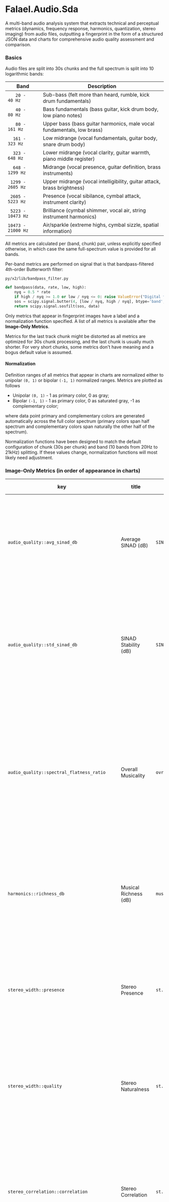 # Falael.Audio.Sda

A multi-band audio analysis system that extracts technical and perceptual metrics (dynamics, frequency response, harmonics, quantization, stereo imaging) from audio files, outputting a fingerprint in the form of a structured JSON data and charts for comprehensive audio quality assessment and comparison.

### Basics

Audio files are split into 30s chunks and the full spectrum is split into 10 logarithmic bands:

|Band|Description
|--|-- 
| `   20 -    40 Hz` | Sub-bass (felt more than heard, rumble, kick drum fundamentals)
| `   40 -    80 Hz` | Bass fundamentals (bass guitar, kick drum body, low piano notes)
| `   80 -   161 Hz` | Upper bass (bass guitar harmonics, male vocal fundamentals, low brass)
| `  161 -   323 Hz` | Low midrange (vocal fundamentals, guitar body, snare drum body)
| `  323 -   648 Hz` | Lower midrange (vocal clarity, guitar warmth, piano middle register)
| `  648 -  1299 Hz` | Midrange (vocal presence, guitar definition, brass instruments)
| ` 1299 -  2605 Hz` | Upper midrange (vocal intelligibility, guitar attack, brass brightness)
| ` 2605 -  5223 Hz` | Presence (vocal sibilance, cymbal attack, instrument clarity)
| ` 5223 - 10473 Hz` | Brilliance (cymbal shimmer, vocal air, string instrument harmonics)
| `10473 - 21000 Hz` | Air/sparkle (extreme highs, cymbal sizzle, spatial information)

All metrics are calculated per (band, chunk) pair, unless explicitly specified otherwise, in which case the same full-spectrum value is provided for all bands.

Per-band metrics are performed on signal that is that bandpass-filtered 4th-order Butterworth filter:

`py/x2/lib/bandpass_filter.py`
```python
def bandpass(data, rate, low, high):
    nyq = 0.5 * rate
    if high / nyq >= 1.0 or low / nyq <= 0: raise ValueError("Digital filter critical frequencies must be 0 < Wn < 1")
    sos = scipy.signal.butter(4, [low / nyq, high / nyq], btype='band', output='sos')
    return scipy.signal.sosfilt(sos, data)
```

Only metrics that appear in fingerprint images have a label and a normalization function specified. A list of all metrics is available after the __Image-Only Metrics__.

Metrics for the last track chunk might be distorted as all metrics are optimized for 30s chunk processing, and the last chunk is usually much shorter. For very short chunks, some metrics don't have meaning and a bogus default value is assumed.

#### Normalization

Definition ranges of all metrics that appear in charts are normalized either to unipolar `(0, 1)` or bipolar `(-1, 1)` normalized ranges. Metrics are plotted as follows 

- Unipolar `(0, 1)` - 1 as primary color, 0 as gray;
- Bipolar `(-1, 1)` - 1 as primary color, 0 as saturated gray, -1 as complementary color;

where data point primary and complementary colors are generated automatically across the full color spectrum (primary colors span half spectrum and complementary colors span naturally the other half of the spectrum).

Normalization functions have been designed to match the default configuration of chunk (30s per chunk) and band (10 bands from 20Hz to 21kHz) splitting. If these values change, normalization functions will most likely need adjustment.

### Image-Only Metrics (in order of appearance in charts)

|key|title|label|def. range|norm. fn|description|algo (py)
|--|--|--|--|--|--|--
|`audio_quality::avg_sinad_db`| Average SINAD (dB) | `SINAD` | 0 to 120 dB | Unipolar `(0, 1)` <br /> Sigmoid normalization: <br /> -- 40.0 dB → 0.05 (poor quality), <br /> -- 70.0 dB → 0.95 (high-end audio). <br /> Maps signal-to-noise-and-distortion ratio to audio quality - higher values indicate cleaner signal with less noise and distortion. | Average signal-to-noise-and-distortion ratio of the full-spectrum signal (all bands have the same value, that ot the full-spectrum analysis) calculated from FFT frame analysis. Measures the ratio of total signal energy to noise floor energy across all frequency bins. Higher values indicate better signal quality with lower noise and distortion levels. | SINAD calculation from FFT spectrum analysis: <br /> `windowed = frame * np.hanning(fft_size)` <br /> `fft_mag = np.abs(np.fft.rfft(windowed))` <br /> `total_energy = np.sum(fft_mag ** 2)` <br /> `noise_energy = (noise_floor_mag ** 2) * len(fft_mag)` <br /> `sinad_db = 10 * np.log10(total_energy / noise_energy)` <br /> `avg_sinad_db = np.mean([frame_sinads])`
|`audio_quality::std_sinad_db`| SINAD Stability (dB) | `SINAD.stab` | 0 to 30 dB | Bipolar `(-1, 1)` <br /> Inverted sigmoid normalization: <br /> -- 0.0 dB → 0.95 (perfect stability), <br /> -- 8.0 dB → 0.0 (neutral stability), <br /> -- 16.0 dB → -0.95 (very poor stability). <br /> Maps SINAD variation to stability quality - lower standard deviation indicates more consistent signal quality. | Standard deviation of signal-to-noise-and-distortion ratio across all analyzed frames in the full-spectrum signal (all bands have the same value, that ot the full-spectrum analysis). Measures the consistency of signal quality within the chunk. Lower values indicate stable signal quality, higher values suggest varying noise/distortion levels. | SINAD standard deviation calculation from FFT frame analysis: <br /> `windowed = frame * np.hanning(fft_size)` <br /> `fft_mag = np.abs(np.fft.rfft(windowed))` <br /> `total_energy = np.sum(fft_mag ** 2)` <br /> `noise_energy = (noise_floor_mag ** 2) * len(fft_mag)` <br /> `sinad_db = 10 * np.log10(total_energy / noise_energy)` <br /> `std_sinad_db = np.std([frame_sinads])`
|`audio_quality::spectral_flatness_ratio`| Overall Musicality | `ovrl.mus` | 0.0 to 1.0 | Bipolar `(-1, 1)` <br /> Musical center normalization: <br /> -- 0.3-0.5 → 0.95 (musical sweet spot), <br /> -- 0.4 → 0.95 (optimal musicality), <br /> -- 0.0 or 1.0 → -0.95 (extreme penalty). <br /> Maps spectral flatness to musicality with quality declining away from natural musical range. Values in sweet spot indicate musical content, extreme values indicate pure tones or noise. | Spectral flatness ratio of the full-spectrum signal (all bands have the same value, that ot the full-spectrum analysis) measuring overall musicality. Represents the balance between tonal and noise-like characteristics across the entire frequency range. Values around 0.4 indicate optimal musical content, while values near 0.0 (pure tones) or 1.0 (pure noise) receive negative scores. | spectral flatness ratio from full-spectrum analysis: <br /> `spectral_flatness_ratio = geometric_mean / arithmetic_mean` <br /> `flatness_ratio = geo_mean / arith_mean` <br /> (from harmonics_full_spectrum analysis)
|`harmonics::richness_db`| Musical Richness (dB) | `mus.rich` | 0 to 100 dB | Unipolar `(0, 1)` <br /> Sigmoid normalization: <br /> -- 0 dB → 0.05 (flat/boring), <br /> -- 100 dB → 0.95 (rich musical content). <br /> Maps spectral flatness to musical richness - higher values indicate more tonal/harmonic content. | Spectral flatness of the bandpass-filtered signal converted to dB scale. Measures how tonal vs. noise-like the frequency band is. Lower flatness (higher dB values) indicates more harmonic/musical content, higher flatness (lower dB values) indicates more noise-like content. | spectral flatness analysis using overlapping FFT frames: <br /> `windowed = frame * np.hanning(fft_size)` <br /> `mag = np.abs(np.fft.rfft(windowed))` <br /> `geo_mean = np.exp(np.mean(np.log(mag_spectrum)))` <br /> `arith_mean = np.mean(mag_spectrum)` <br /> `flatness = geo_mean / arith_mean` <br /> `richness_db = -np.log10(flatness) * 10`
|`stereo_width::presence`| Stereo Presence | `st.presence` | 0.0 to 1.0 | Unipolar `(0, 1)` <br /> Linear clipping normalization: <br /> -- 0.0 → 0.0 (no stereo presence), <br /> -- 1.0 → 1.0 (full stereo presence). <br /> Maps stereo width to presence perception using exponential saturation curve. | Stereo presence derived from width ratio using exponential approach to saturation. Measures the perceived stereo width within the frequency band. Values approach 1.0 asymptotically as width increases, representing diminishing returns of very wide stereo content. <br /> <br /> A visualization component of `stereo_width::width_ratio`. | exponential presence calculation from width ratio: <br /> `width_ratio = side_amplitude / mid_amplitude` <br /> `presence = 1 - np.exp(-width_ratio * 2.0 / 2.0)` <br /> `presence = 1 - np.exp(-width_ratio)`
|`stereo_width::quality`| Stereo Naturalness | `st.natrl` | -1.0 to 1.0 | Bipolar `(-1, 1)` <br /> Linear clipping normalization: <br /> -- -1.0 → -1.0 (completely broken), <br /> -- 0.0 → 0.0 (poor quality), <br /> -- 1.0 → 1.0 (perfect quality). <br /> Maps stereo width to naturalness perception using piecewise quality function. | Stereo quality derived from width ratio using piecewise function. Measures the naturalness of stereo width within the frequency band. Values above 0 indicate natural stereo, values below 0 indicate problematic phase or width issues. <br /> <br /> A visualization component of `stereo_width::width_ratio`. | piecewise quality calculation from width ratio: <br /> `if width_ratio < 1.0: quality = 1.0` <br /> `elif width_ratio <= 2.0: quality = 1.0 - (width_ratio - 1.0)` <br /> `elif width_ratio <= 2.3: quality = -0.95 * (width_ratio - 2.0) / 0.3` <br /> `else: quality = -1.0`
|`stereo_correlation::correlation`| Stereo Correlation | `st.corr` | -1.0 to 1.0 | Bipolar `(-1, 1)` <br /> Linear clipping normalization: <br /> -- -1.0 → -1.0 (anti-correlated), <br /> -- 0.0 → 0.0 (uncorrelated), <br /> -- 1.0 → 1.0 (perfectly correlated). <br /> Maps linear relationship between stereo channels - values indicate amplitude correlation between left and right channels. | Correlation coefficient between left and right channels in the bandpass-filtered signal. Measures the similarity between stereo channels within the frequency band. Values near 1.0 indicate highly correlated (mono-like) content, values near 0.0 indicate uncorrelated content, and values near -1.0 indicate anti-correlated content. | stereo correlation calculation using Pearson correlation: <br /> `left_band = bandpass(left, rate, f_low, f_high)` <br /> `right_band = bandpass(right, rate, f_low, f_high)` <br /> `correlation = np.corrcoef(left_band, right_band)[0, 1]`
|`stereo_phase::coherence`| Stereo Phase Coherence | `st.phase` | 0.0 to 1.0 | Unipolar `(0, 1)` <br /> Linear clipping normalization: <br /> -- 0.0 → 0.0 (random phases), <br /> -- 1.0 → 1.0 (perfect phase lock). <br /> Maps phase relationship between stereo channels - values indicate degree of phase alignment across frequency spectrum. | Phase coherence between left and right channels in the bandpass-filtered signal using FFT phase analysis. Measures how phase-locked the stereo channels are within the frequency band. Values near 1.0 indicate strong phase coherence (mono-like content), values near 0.0 indicate random phase relationship (wide stereo content). | phase coherence calculation using FFT phase analysis: <br /> `left_fft = np.fft.fft(left_windowed)` <br /> `right_fft = np.fft.fft(right_windowed)` <br /> `phase_left = np.angle(left_fft)` <br /> `phase_right = np.angle(right_fft)` <br /> `phase_diff = phase_left - phase_right` <br /> `coherence = np.mean(np.abs(np.cos(phase_diff)))`
|`quantization::avg_noise_floor_db`| Quantization Noise Floor (dB) | `noise Q` | -200 to -20 dBFS | Unipolar `(0, 1)` <br /> Inverted sigmoid normalization: <br /> -- -200 dBFS → 0.95 (excellent quality), <br /> -- -20 dBFS → 0.05 (poor quality). <br /> Maps quantization noise floor to audio quality - lower noise floors indicate better quantization quality. | Average noise floor level of the bandpass-filtered signal calculated from FFT spectrum analysis. Measures the background quantization noise level. Lower values indicate less quantization noise and higher digital audio quality. | noise floor estimation from FFT spectrum: <br /> `windowed = frame * np.hanning(frame_size)` <br /> `fft_mag = np.abs(np.fft.fft(windowed))` <br /> `noise_floor = np.percentile(fft_mag, percentile)` <br /> `noise_floor_db = 20 * np.log10(noise_floor)` <br /> `avg_noise_floor_db = np.mean([artifacts['noise_floor_db']])`
|`quantization::noise_floor_std_db`| Noise Floor Stability (dB) | `noise st` | 0 to 40 dB | Unipolar `(0, 1)` <br /> Inverted sigmoid normalization: <br /> -- 0.0 dB → 0.95 (perfect consistency), <br /> -- 20.0 dB → 0.05 (high variability). <br /> Maps noise floor variability to stability quality - lower standard deviation indicates more consistent quantization noise. | Standard deviation of noise floor measurements across all frames in the bandpass-filtered signal. Measures the consistency of quantization noise levels. Lower values indicate stable quantization behavior, higher values suggest variable or problematic quantization. | noise floor standard deviation from FFT analysis: <br /> `windowed = frame * np.hanning(frame_size)` <br /> `fft_mag = np.abs(np.fft.fft(windowed))` <br /> `noise_floor_db = 20 * np.log10(np.percentile(fft_mag, percentile))` <br /> `noise_floor_std_db = np.std([artifacts['noise_floor_db']])`
|`quantization::dynamic_range_db`| Dynamic Range (dB) | `dyn.rng` | 0 to 300 dB | Bipolar `(-1, 1)` <br /> Piecewise sigmoid normalization: <br /> -- 20.0 dB → -0.95 (practical minimum), <br /> -- 110.0 dB → 0.0 (midpoint), <br /> -- 200.0 dB → 0.95 (practical maximum). <br /> Maps dynamic range to audio quality - higher values indicate better separation between signal and noise floor. | Dynamic range of the bandpass-filtered signal calculated as the difference between peak level and average noise floor. Measures the separation between the loudest signal content and the quantization noise floor. Higher values indicate better signal-to-noise ratio and quantization quality. | dynamic range calculation from peak and noise floor: <br /> `peak_level = 20 * np.log10(np.max(np.abs(band_signal)))` <br /> `avg_noise_floor = np.mean([artifacts['noise_floor_db']])` <br /> `dynamic_range_db = peak_level - avg_noise_floor`
|`dynamic_range::peak_to_noise_ratio_db`| Peak-to-Noise Ratio (dB) | `dyn.PTNR` | 0 to 300 dB | Bipolar `(-1, 1)` <br /> Sigmoid normalization: <br /> -- 40.0 dB → -0.95 (poor quality), <br /> -- 120.0 dB → 0.0 (neutral quality), <br /> -- 200.0 dB → 0.95 (excellent quality). <br /> Maps peak-to-noise ratio to dynamic range quality - higher values indicate better separation between signal peaks and noise floor. | Peak-to-noise ratio calculated as the difference between bandpass-filtered signal peak level and quantization noise floor. Measures the dynamic range between the loudest signal content and the noise floor within the frequency band. Higher values indicate better signal-to-noise performance and lower noise floor. | peak-to-noise ratio calculation: <br /> `peak_dbfs = dynamics_peak_level` <br /> `noise_floor_db = quantization_avg_noise_floor_db` <br /> `peak_to_noise_ratio_db = peak_dbfs - noise_floor_db`
|`dynamic_range::signal_to_noise_ratio_db`| Signal-to-Noise Ratio (dB) | `dyn.STNR` | 0 to 200 dB | Bipolar `(-1, 1)` <br /> Sigmoid normalization: <br /> -- 20.0 dB → -0.95 (poor quality), <br /> -- 100.0 dB → 0.0 (neutral quality), <br /> -- 180.0 dB → 0.95 (excellent quality). <br /> Maps signal-to-noise ratio to dynamic range quality - higher values indicate better separation between average signal level and noise floor. | Signal-to-noise ratio calculated as the difference between bandpass-filtered signal RMS level and quantization noise floor. Measures the dynamic range between the average signal content and the noise floor within the frequency band. Higher values indicate better signal-to-noise performance and cleaner audio quality. | signal-to-noise ratio calculation: <br /> `rms_dbfs = dynamics_rms_level` <br /> `noise_floor_db = quantization_avg_noise_floor_db` <br /> `signal_to_noise_ratio_db = rms_dbfs - noise_floor_db`
|`dynamic_range::overall_avg_crest_factor_db`| Overall Average Crest Factor (dB) | `ovrl.dyn` | 0 to 30 dB | Bipolar `(-1, 1)` <br /> Sigmoid normalization: <br /> -- 3.0 dB → -0.95 (heavily compressed), <br /> -- 8.0 dB → 0.0 (neutral dynamics), <br /> -- 16.0 dB → 0.95 (natural dynamics). <br /> Maps overall crest factor to dynamic range quality - higher values indicate more natural, less compressed audio. | Overall average crest factor of the full-spectrum signal (all bands have the same value, that ot the full-spectrum analysis) representing the global dynamic character. Measures the average peak-to-RMS ratio across all frames in the entire frequency spectrum. Higher values indicate more natural dynamics, lower values suggest compression or limiting. | overall crest factor from full-spectrum dynamics analysis: <br /> `overall_avg_crest_factor_db = dynamics_full_spectrum_avg_crest_factor_db`
|`dynamics::crest_factor_db`| Crest Factor (dB) | `dynamics` | 0 to 96 dB | Unipolar `(0, 1)` <br /> Sigmoid normalization: <br /> -- 3 dB → 0.05 (compressed), <br /> -- 20 dB → 0.95 (natural dynamics). <br /> Maps heavily compressed audio to low values, natural dynamics to high values. | Difference between peak and RMS level of the bandpass-filtered signal. Indicates the dynamic character of the frequency band - lower values suggest more compressed/consistent levels, higher values indicate more transient/impulsive content. | difference between peak and RMS level of the bandpass-filtered signal: <br /> `crest_factor_db = peak_dbfs - rms_dbfs  # only if both are not -inf`
|`dynamics::avg_crest_factor_db`| Crest Frame Factor Avg. (dB) | `avg.dyn` | 0 to 96 dB | Unipolar `(0, 1)` <br /> Sigmoid normalization: <br /> -- 3 dB → 0.05 (compressed), <br /> -- 16 dB → 0.95 (natural dynamics). <br /> Maps heavily compressed audio to low values, natural dynamics to high values. | Mean crest factor across all frames within the frequency band, using noise floor for zero-RMS frames. Represents the average ratio of peak-to-RMS levels throughout the chunk - higher values indicate consistently transient/impulsive content, lower values suggest more sustained character. | mean crest factor across all frames, using noise floor for zero-RMS frames: <br /> `frame_crest_factors = [peak / max(rms, 1e-12) for peak, rms in zip(frame_peaks, frame_rms)]` <br/> `avg_crest_factor = np.mean(frame_crest_factors)` <br/> `avg_crest_factor_db = 20 * np.log10(avg_crest_factor)`
|`freq_response::avg_magnitude_db`| Relative Frequency Balance (dB) | `rel.lvl` | -60 to 30 dB | Bipolar `(-1, 1)` <br /> Sigmoid normalization: <br /> -- -3 dB → 0.0 (neutral), <br /> -- -30 dB → -0.95 (low extreme), <br /> -- 10 dB → 0.95 (high extreme). <br /> Maps frequency balance relative to uniform distribution. | Relative energy density of the frequency band compared to uniform distribution across the 20 Hz to 21,000 Hz analysis range. Calculated using overlapping FFT frames with Hanning window. Positive values indicate the band is louder than average, negative values indicate it's quieter than average. | FFT-based frequency analysis with overlapping frames: <br /> `windowed = frame * np.hanning(fft_size)` <br /> `fft_mag = np.abs(np.fft.rfft(windowed))` <br /> `avg_fft = np.mean(frames_ffts, axis=0)` <br /> `band_energy_density = band_energy / band_width` <br /> `balance_db = 20 * np.log10(band_energy_density / expected_energy_density)`
|`quantization::estimated_bits`| Estimated Bit Depth | `bit depth` | 1 to 32 bits | Unipolar `(0, 1)` <br /> Sigmoid normalization: <br /> -- 6.0 bits → 0.05 (very poor), <br /> -- 24.0 bits → 0.95 (excellent quality). <br /> Maps effective bit depth to audio quality - higher values indicate better quantization resolution. | Estimated effective bit depth of the bandpass-filtered signal by analyzing quantization levels. Measures the resolution of the digital audio quantization. Higher bit depths indicate finer amplitude resolution and lower quantization noise. | bit depth estimation from unique amplitude levels: <br /> `signal = signal - np.mean(signal)` <br /> `sorted_signal = np.sort(np.abs(signal[signal != 0]))` <br /> `unique_levels = count_unique_with_tolerance(sorted_signal)` <br /> `estimated_bits = np.log2(num_levels * 2)`
|`quantization::unique_levels`| Digital Resolution | `digit.res` | 1 to 1000000 levels | Unipolar `(0, 1)` <br /> Logarithmic normalization: <br /> -- 100 levels → 0.0 (poor quality), <br /> -- 100000 levels → 0.95 (excellent quality). <br /> Maps number of unique amplitude levels to digital resolution quality - higher values indicate finer quantization resolution. | Number of unique amplitude levels detected in the bandpass-filtered signal with tolerance for floating point precision. Measures the granularity of the digital audio quantization. More unique levels indicate higher resolution and less coarse quantization. | unique amplitude level counting with tolerance: <br /> `signal = signal - np.mean(signal)` <br /> `sorted_signal = np.sort(np.abs(signal[signal != 0]))` <br /> `unique_levels = count_unique_with_tolerance(sorted_signal, tolerance)` <br /> `num_levels = len(unique_levels)`
|`audio_quality::quantization_efficiency`| Quantization Efficiency | `dither.effy` | 0.0 to 1.0+ | Unipolar `(0, 1)` <br /> Triangular normalization: <br /> -- ≤0.25 → 0.0 (underused quantization), <br /> -- 0.575 → 1.0 (natural utilization), <br /> -- ≥0.85 → 0.0 (overused quantization). <br /> Maps ratio of actual to theoretical quantization levels with quality declining away from natural point. Lower values indicate underutilized quantization, higher values indicate overutilized/artificial quantization. | Efficiency ratio of actual unique amplitude levels to theoretical levels based on estimated bit depth. Measures quantization utilization within the frequency band. Values around 0.575 represent natural audio characteristics, while deviation in either direction suggests quality issues - underutilization (too few levels used) or overutilization (unnaturally high level usage). Note: 0.575 as optimal point is an assumption based on typical natural audio behavior. | quantization efficiency calculation: <br /> `theoretical_levels = 2 ** estimated_bits` <br /> `quantization_efficiency = unique_levels / theoretical_levels`
|`quantization::avg_spectral_slope_db`| Dithering Quality (dB) | `dither Q` | -60 to 20 dB | Bipolar `(-1, 1)` <br /> Sigmoid normalization: <br /> -- -20.0 dB → 0.95 (natural rolloff, good), <br /> -- -5.0 dB → 0.0 (moderate rolloff, neutral), <br /> -- 10.0 dB → -0.95 (flat/boosted highs, poor). <br /> Maps spectral slope to dithering quality - steeper negative slopes indicate better quantization behavior. | Average spectral slope between mid and high frequencies in the bandpass-filtered signal. Measures the high-frequency rolloff characteristics which indicate quantization noise patterns. Steeper negative slopes suggest natural rolloff, flatter slopes indicate quantization artifacts or poor dithering. | spectral slope calculation from FFT analysis: <br /> `windowed = frame * np.hanning(frame_size)` <br /> `fft_mag = np.abs(np.fft.fft(windowed))` <br /> `mid_energy = np.mean(fft_mag[mid_idx:high_idx])` <br /> `high_energy = np.mean(fft_mag[high_idx:])` <br /> `spectral_slope_db = 20 * np.log10(high_energy / mid_energy)` <br /> `avg_spectral_slope_db = np.mean([artifacts['spectral_slope_db']])`
|`quantization::spectral_slope_std_db`| Dithering Stability (dB) | `dither st` | 0 to 30 dB | Unipolar `(0, 1)` <br /> Inverted sigmoid normalization: <br /> -- 0.0 dB → 0.95 (perfect consistency), <br /> -- 15.0 dB → 0.05 (high variability). <br /> Maps spectral slope variability to dithering stability - lower standard deviation indicates more consistent quantization behavior. | Standard deviation of spectral slope measurements across all frames in the bandpass-filtered signal. Measures the consistency of high-frequency rolloff characteristics. Lower values indicate stable quantization behavior, higher values suggest variable or problematic dithering. | spectral slope standard deviation from FFT analysis: <br /> `windowed = frame * np.hanning(frame_size)` <br /> `fft_mag = np.abs(np.fft.fft(windowed))` <br /> `spectral_slope_db = 20 * np.log10(high_energy / mid_energy)` <br /> `spectral_slope_std_db = np.std([artifacts['spectral_slope_db']])`
|`sparkle::sparkle`| Sparkle | `sparkle` | 0.0 to 2.0 | Unipolar `(0, 1)` <br /> Hybrid normalization: <br /> -- Linear up to 0.3 → 0.95, <br /> -- Exponential above 0.3 → 1.0. <br /> Maps high-frequency transient energy to sparkle perception - higher values indicate more high-frequency detail and brightness. | RMS energy of transients in the bandpass-filtered signal with bandwidth compensation. Measures high-frequency content and transient detail. Set to 0.0 for bands below 2kHz threshold. Higher values indicate more sparkle and high-frequency energy. | transient RMS calculation with bandwidth compensation: <br /> `frame = signal[i:i+frame_size]` <br /> `rms = np.sqrt(np.mean(np.square(frame)))` <br /> `sparkle_value = np.mean(frame_energy)` <br /> `band_octaves = np.log2(f_high / f_low)` <br /> `compensation_factor = total_octaves / band_octaves` <br /> `sparkle_compensated = sparkle_value * compensation_factor`


### All Metrics (JSON and image)

#### `dynamics`, `dynamics_full_spectrum`

|key|title|label|def. range|norm. fn|description|algo (py)
|--|--|--|--|--|--|--
|`dynamics::peak_dbfs`| Peak Level (dBFS) | - | -96 to 0 dBFS | - | Maximum absolute amplitude of the bandpass-filtered signal in dBFS. Represents the loudest instantaneous sample within the frequency band during the 30-second chunk. | max absolute amplitude of the bandpass-filtered signal, in dBFS, where signal is bandpass-filtered using 4th-order Butterworth filter: <br /> `peak = np.max(np.abs(signal))` <br /> `peak_db = 20 * np.log10(peak)  # if peak > 0 else -inf`
|`dynamics::rms_dbfs`| RMS Level (dBFS) | - | -96 to 0 dBFS | - | Root mean square amplitude of the bandpass-filtered signal in dBFS. Represents the average power level within the frequency band during the 30-second chunk, providing a measure of perceived loudness. | root mean square amplitude of the bandpass-filtered signal, in dBFS: <br /> `rms = np.sqrt(np.mean(signal ** 2))` <br/> `rms_dbfs = 20 * np.log10(rms)  # if rms > 0 else -inf`
|`dynamics::crest_factor_db`| Crest Factor (dB) | `dynamics` | 0 to 96 dB | Unipolar `(0, 1)` <br /> Sigmoid normalization: <br /> -- 3 dB → 0.05 (compressed), <br /> -- 20 dB → 0.95 (natural dynamics). <br /> Maps heavily compressed audio to low values, natural dynamics to high values. | Difference between peak and RMS level of the bandpass-filtered signal. Indicates the dynamic character of the frequency band - lower values suggest more compressed/consistent levels, higher values indicate more transient/impulsive content. | difference between peak and RMS level of the bandpass-filtered signal: <br /> `crest_factor_db = peak_dbfs - rms_dbfs  # only if both are not -inf`
|`dynamics::peak_dyn_range_db`| Peak Dynamic Range (dB) | - | 0 to 120 dB | - | Dynamic range between the quietest and loudest frame peaks within the frequency band. Measures the difference between minimum and maximum peak levels across all frames - higher values indicate greater contrast between quiet and loud moments. | dynamic range of frame-wise peak amplitudes, in dB: <br /> `min_peak = np.min(frame_peaks)` <br/> `max_peak = np.max(frame_peaks)` <br/> `peak_range_db = 20 * np.log10(max_peak / min_peak)  # or use noise floor if min_peak ~ 0`
|`dynamics::rms_dyn_range_db`| RMS Dynamic Range (dB) | - | 0 to 120 dB | - | Dynamic range between the quietest and loudest frame RMS levels within the frequency band. Measures the difference between minimum and maximum RMS levels across all frames - higher values indicate greater contrast between quiet and loud sustained periods. | dynamic range of frame-wise RMS amplitudes, in dB: <br /> `min_rms = np.min(frame_rms)` <br/> `max_rms = np.max(frame_rms)` <br/> `rms_range_db = 20 * np.log10(max_rms / min_rms)  # or use noise floor if min_rms ~ 0`
|`dynamics::avg_crest_factor_db`| Crest Frame Factor Avg. (dB) | `avg.dyn` | 0 to 96 dB | Unipolar `(0, 1)` <br /> Sigmoid normalization: <br /> -- 3 dB → 0.05 (compressed), <br /> -- 16 dB → 0.95 (natural dynamics). <br /> Maps heavily compressed audio to low values, natural dynamics to high values. | Mean crest factor across all frames within the frequency band, using noise floor for zero-RMS frames. Represents the average ratio of peak-to-RMS levels throughout the chunk - higher values indicate consistently transient/impulsive content, lower values suggest more sustained character. | mean crest factor across all frames, using noise floor for zero-RMS frames: <br /> `frame_crest_factors = [peak / max(rms, 1e-12) for peak, rms in zip(frame_peaks, frame_rms)]` <br/> `avg_crest_factor = np.mean(frame_crest_factors)` <br/> `avg_crest_factor_db = 20 * np.log10(avg_crest_factor)`
|`dynamics::crest_factor_std_db`| Crest Frame Factor Std. (dB) | - | 0 to 96 dB | - | Standard deviation of frame crest factors within the frequency band, scaled to dB. Measures the variability of peak-to-RMS ratios across frames - higher values indicate inconsistent dynamic character (mix of transient and sustained content), lower values suggest consistent behavior. | standard deviation of frame crest factors, scaled to dB: <br /> `crest_factor_std_db = np.std(frame_crest_factors)` <br/> `crest_factor_std_db = 20 * np.log10(crest_factor_std_db + 1e-12)`
|`dynamics_full_spectrum::peak_dbfs`| Peak Level (dBFS) | - | -96 to 0 dBFS | - | Maximum absolute amplitude of the full-spectrum signal in dBFS. Represents the loudest instantaneous sample during the 30-second chunk. | max absolute amplitude of the full-spectrum signal, in dBFS: <br /> `peak = np.max(np.abs(signal))` <br /> `peak_dbfs = 20 * np.log10(peak)  # if peak > 0 else -inf`
|`dynamics_full_spectrum::rms_dbfs`| RMS Level (dBFS) | - | -96 to 0 dBFS | - | Root mean square amplitude of the full-spectrum signal in dBFS. Represents the average power level during the 30-second chunk, providing a measure of perceived loudness. | root mean square amplitude of the full-spectrum signal, in dBFS: <br /> `rms = np.sqrt(np.mean(signal ** 2))` <br/> `rms_dbfs = 20 * np.log10(rms)  # if rms > 0 else -inf`
|`dynamics_full_spectrum::crest_factor_db`| Crest Factor (dB) | - | 0 to 96 dB | - | Difference between peak and RMS level of the full-spectrum signal. Indicates the dynamic character - lower values suggest more compressed/consistent levels, higher values indicate more transient/impulsive content. | difference between peak and RMS level of the full-spectrum signal: <br /> `crest_factor_db = peak_dbfs - rms_dbfs  # only if both are not -inf`
|`dynamics_full_spectrum::peak_dyn_range_db`| Peak Dynamic Range (dB) | - | 0 to 120 dB | - | Dynamic range between the quietest and loudest frame peaks in the full-spectrum signal. Measures the difference between minimum and maximum peak levels across all frames - higher values indicate greater contrast between quiet and loud moments. | dynamic range of frame-wise peak amplitudes, in dB: <br /> `min_peak = np.min(frame_peaks)` <br/> `max_peak = np.max(frame_peaks)` <br/> `peak_range_db = 20 * np.log10(max_peak / min_peak)  # or use noise floor if min_peak ~ 0`
|`dynamics_full_spectrum::rms_dyn_range_db`| RMS Dynamic Range (dB) | - | 0 to 120 dB | - | Dynamic range between the quietest and loudest frame RMS levels in the full-spectrum signal. Measures the difference between minimum and maximum RMS levels across all frames - higher values indicate greater contrast between quiet and loud sustained periods. | dynamic range of frame-wise RMS amplitudes, in dB: <br /> `min_rms = np.min(frame_rms)` <br/> `max_rms = np.max(frame_rms)` <br/> `rms_range_db = 20 * np.log10(max_rms / min_rms)  # or use noise floor if min_rms ~ 0`
|`dynamics_full_spectrum::avg_crest_factor_db`| Crest Frame Factor Avg. (dB) | - | 0 to 96 dB | - | Mean crest factor across all frames in the full-spectrum signal, using noise floor for zero-RMS frames. Represents the average ratio of peak-to-RMS levels throughout the chunk - higher values indicate consistently transient/impulsive content, lower values suggest more sustained character. | mean crest factor across all frames, using noise floor for zero-RMS frames: <br /> `frame_crest_factors = [peak / max(rms, 1e-12) for peak, rms in zip(frame_peaks, frame_rms)]` <br/> `avg_crest_factor = np.mean(frame_crest_factors)` <br/> `avg_crest_factor_db = 20 * np.log10(avg_crest_factor)`
|`dynamics_full_spectrum::crest_factor_std_db`| Crest Frame Factor Std. (dB) | - | 0 to 96 dB | - | Standard deviation of frame crest factors in the full-spectrum signal, scaled to dB. Measures the variability of peak-to-RMS ratios across frames - higher values indicate inconsistent dynamic character (mix of transient and sustained content), lower values suggest consistent behavior. | standard deviation of frame crest factors, scaled to dB: <br /> `crest_factor_std_db = np.std(frame_crest_factors)` <br/> `crest_factor_std_db = 20 * np.log10(crest_factor_std_db + 1e-12)`


#### `freq_response`

|key|title|label|def. range|norm. fn|description|algo (py)
|--|--|--|--|--|--|--
|`freq_response::avg_magnitude_db`| Relative Frequency Balance (dB) | `rel.lvl` | -60 to 30 dB | Bipolar `(-1, 1)` <br /> Sigmoid normalization: <br /> -- -3 dB → 0.0 (neutral), <br /> -- -30 dB → -0.95 (low extreme), <br /> -- 10 dB → 0.95 (high extreme). <br /> Maps frequency balance relative to uniform distribution. | Relative energy density of the frequency band compared to uniform distribution across the 20 Hz to 21,000 Hz analysis range. Calculated using overlapping FFT frames with Hanning window. Positive values indicate the band is louder than average, negative values indicate it's quieter than average. | FFT-based frequency analysis with overlapping frames: <br /> `windowed = frame * np.hanning(fft_size)` <br /> `fft_mag = np.abs(np.fft.rfft(windowed))` <br /> `avg_fft = np.mean(frames_ffts, axis=0)` <br /> `band_energy_density = band_energy / band_width` <br /> `balance_db = 20 * np.log10(band_energy_density / expected_energy_density)`


#### `harmonics`, `harmonics_full_spectrum`

|key|title|label|def. range|norm. fn|description|algo (py)
|--|--|--|--|--|--|--
|`harmonics::richness_db`| Musical Richness (dB) | `mus.rich` | 0 to 100 dB | Unipolar `(0, 1)` <br /> Sigmoid normalization: <br /> -- 0 dB → 0.05 (flat/boring), <br /> -- 100 dB → 0.95 (rich musical content). <br /> Maps spectral flatness to musical richness - higher values indicate more tonal/harmonic content. | Spectral flatness of the bandpass-filtered signal converted to dB scale. Measures how tonal vs. noise-like the frequency band is. Lower flatness (higher dB values) indicates more harmonic/musical content, higher flatness (lower dB values) indicates more noise-like content. | spectral flatness analysis using overlapping FFT frames: <br /> `windowed = frame * np.hanning(fft_size)` <br /> `mag = np.abs(np.fft.rfft(windowed))` <br /> `geo_mean = np.exp(np.mean(np.log(mag_spectrum)))` <br /> `arith_mean = np.mean(mag_spectrum)` <br /> `flatness = geo_mean / arith_mean` <br /> `richness_db = -np.log10(flatness) * 10`
|`harmonics_full_spectrum::spectral_flatness_ratio`| Spectral Flatness Ratio | - | 0.0 to 1.0 | - <br /> Maps spectral flatness ratio directly - higher values indicate more noise-like content. | Spectral flatness of the full-spectrum signal up to 16kHz band limit. Measures how tonal vs. noise-like the signal is. Higher values indicate more noise-like content, lower values indicate more harmonic/tonal content. Raw ratio without dB conversion. | spectral flatness analysis using overlapping FFT frames with band limiting: <br /> `windowed = frame * np.hanning(fft_size)` <br /> `mag = np.abs(np.fft.rfft(windowed))[:spectrum_bins]` <br /> `geo_mean = np.exp(np.mean(np.log(mag_spectrum)))` <br /> `arith_mean = np.mean(mag_spectrum)` <br /> `flatness_ratio = geo_mean / arith_mean`


#### `quantization`, `quantization_full_spectrum`

|key|title|label|def. range|norm. fn|description|algo (py)
|--|--|--|--|--|--|--
|`quantization::estimated_bits`| Estimated Bit Depth | `bit depth` | 1 to 32 bits | Unipolar `(0, 1)` <br /> Sigmoid normalization: <br /> -- 6.0 bits → 0.05 (very poor), <br /> -- 24.0 bits → 0.95 (excellent quality). <br /> Maps effective bit depth to audio quality - higher values indicate better quantization resolution. | Estimated effective bit depth of the bandpass-filtered signal by analyzing quantization levels. Measures the resolution of the digital audio quantization. Higher bit depths indicate finer amplitude resolution and lower quantization noise. | bit depth estimation from unique amplitude levels: <br /> `signal = signal - np.mean(signal)` <br /> `sorted_signal = np.sort(np.abs(signal[signal != 0]))` <br /> `unique_levels = count_unique_with_tolerance(sorted_signal)` <br /> `estimated_bits = np.log2(num_levels * 2)`
|`quantization::unique_levels`| Digital Resolution | `digit.res` | 1 to 1000000 levels | Unipolar `(0, 1)` <br /> Logarithmic normalization: <br /> -- 100 levels → 0.0 (poor quality), <br /> -- 100000 levels → 0.95 (excellent quality). <br /> Maps number of unique amplitude levels to digital resolution quality - higher values indicate finer quantization resolution. | Number of unique amplitude levels detected in the bandpass-filtered signal with tolerance for floating point precision. Measures the granularity of the digital audio quantization. More unique levels indicate higher resolution and less coarse quantization. | unique amplitude level counting with tolerance: <br /> `signal = signal - np.mean(signal)` <br /> `sorted_signal = np.sort(np.abs(signal[signal != 0]))` <br /> `unique_levels = count_unique_with_tolerance(sorted_signal, tolerance)` <br /> `num_levels = len(unique_levels)`
|`quantization::avg_noise_floor_db`| Quantization Noise Floor (dB) | `noise Q` | -200 to -20 dBFS | Unipolar `(0, 1)` <br /> Inverted sigmoid normalization: <br /> -- -200 dBFS → 0.95 (excellent quality), <br /> -- -20 dBFS → 0.05 (poor quality). <br /> Maps quantization noise floor to audio quality - lower noise floors indicate better quantization quality. | Average noise floor level of the bandpass-filtered signal calculated from FFT spectrum analysis. Measures the background quantization noise level. Lower values indicate less quantization noise and higher digital audio quality. | noise floor estimation from FFT spectrum: <br /> `windowed = frame * np.hanning(frame_size)` <br /> `fft_mag = np.abs(np.fft.fft(windowed))` <br /> `noise_floor = np.percentile(fft_mag, percentile)` <br /> `noise_floor_db = 20 * np.log10(noise_floor)` <br /> `avg_noise_floor_db = np.mean([artifacts['noise_floor_db']])`
|`quantization::noise_floor_std_db`| Noise Floor Stability (dB) | `noise st` | 0 to 40 dB | Unipolar `(0, 1)` <br /> Inverted sigmoid normalization: <br /> -- 0.0 dB → 0.95 (perfect consistency), <br /> -- 20.0 dB → 0.05 (high variability). <br /> Maps noise floor variability to stability quality - lower standard deviation indicates more consistent quantization noise. | Standard deviation of noise floor measurements across all frames in the bandpass-filtered signal. Measures the consistency of quantization noise levels. Lower values indicate stable quantization behavior, higher values suggest variable or problematic quantization. | noise floor standard deviation from FFT analysis: <br /> `windowed = frame * np.hanning(frame_size)` <br /> `fft_mag = np.abs(np.fft.fft(windowed))` <br /> `noise_floor_db = 20 * np.log10(np.percentile(fft_mag, percentile))` <br /> `noise_floor_std_db = np.std([artifacts['noise_floor_db']])`
|`quantization::avg_spectral_slope_db`| Dithering Quality (dB) | `dither Q` | -60 to 20 dB | Bipolar `(-1, 1)` <br /> Sigmoid normalization: <br /> -- -20.0 dB → 0.95 (natural rolloff, good), <br /> -- -5.0 dB → 0.0 (moderate rolloff, neutral), <br /> -- 10.0 dB → -0.95 (flat/boosted highs, poor). <br /> Maps spectral slope to dithering quality - steeper negative slopes indicate better quantization behavior. | Average spectral slope between mid and high frequencies in the bandpass-filtered signal. Measures the high-frequency rolloff characteristics which indicate quantization noise patterns. Steeper negative slopes suggest natural rolloff, flatter slopes indicate quantization artifacts or poor dithering. | spectral slope calculation from FFT analysis: <br /> `windowed = frame * np.hanning(frame_size)` <br /> `fft_mag = np.abs(np.fft.fft(windowed))` <br /> `mid_energy = np.mean(fft_mag[mid_idx:high_idx])` <br /> `high_energy = np.mean(fft_mag[high_idx:])` <br /> `spectral_slope_db = 20 * np.log10(high_energy / mid_energy)` <br /> `avg_spectral_slope_db = np.mean([artifacts['spectral_slope_db']])`
|`quantization::spectral_slope_std_db`| Dithering Stability (dB) | `dither st` | 0 to 30 dB | Unipolar `(0, 1)` <br /> Inverted sigmoid normalization: <br /> -- 0.0 dB → 0.95 (perfect consistency), <br /> -- 15.0 dB → 0.05 (high variability). <br /> Maps spectral slope variability to dithering stability - lower standard deviation indicates more consistent quantization behavior. | Standard deviation of spectral slope measurements across all frames in the bandpass-filtered signal. Measures the consistency of high-frequency rolloff characteristics. Lower values indicate stable quantization behavior, higher values suggest variable or problematic dithering. | spectral slope standard deviation from FFT analysis: <br /> `windowed = frame * np.hanning(frame_size)` <br /> `fft_mag = np.abs(np.fft.fft(windowed))` <br /> `spectral_slope_db = 20 * np.log10(high_energy / mid_energy)` <br /> `spectral_slope_std_db = np.std([artifacts['spectral_slope_db']])`
|`quantization::dynamic_range_db`| Dynamic Range (dB) | `dyn.rng` | 0 to 300 dB | Bipolar `(-1, 1)` <br /> Piecewise sigmoid normalization: <br /> -- 20.0 dB → -0.95 (practical minimum), <br /> -- 110.0 dB → 0.0 (midpoint), <br /> -- 200.0 dB → 0.95 (practical maximum). <br /> Maps dynamic range to audio quality - higher values indicate better separation between signal and noise floor. | Dynamic range of the bandpass-filtered signal calculated as the difference between peak level and average noise floor. Measures the separation between the loudest signal content and the quantization noise floor. Higher values indicate better signal-to-noise ratio and quantization quality. | dynamic range calculation from peak and noise floor: <br /> `peak_level = 20 * np.log10(np.max(np.abs(band_signal)))` <br /> `avg_noise_floor = np.mean([artifacts['noise_floor_db']])` <br /> `dynamic_range_db = peak_level - avg_noise_floor`
|`quantization_full_spectrum::left_estimated_bits` <br /> `quantization_full_spectrum::right_estimated_bits` <br /> `quantization_full_spectrum::mono_estimated_bits`| Estimated Bit Depth | - | 1 to 32 bits | - | Estimated effective bit depth of the full-spectrum signal by analyzing quantization levels. Measures the resolution of the digital audio quantization. Higher bit depths indicate finer amplitude resolution and lower quantization noise. | bit depth estimation from unique amplitude levels: <br /> `signal = signal - np.mean(signal)` <br /> `sorted_signal = np.sort(np.abs(signal[signal != 0]))` <br /> `unique_levels = count_unique_with_tolerance(sorted_signal)` <br /> `estimated_bits = np.log2(num_levels * 2)`
|`quantization_full_spectrum::left_unique_levels` <br /> `quantization_full_spectrum::right_unique_levels` <br /> `quantization_full_spectrum::mono_unique_levels`| Digital Resolution | - | 1 to 1000000 levels | - | Number of unique amplitude levels detected in the full-spectrum signal with tolerance for floating point precision. Measures the granularity of the digital audio quantization. More unique levels indicate higher resolution and less coarse quantization. | unique amplitude level counting with tolerance: <br /> `signal = signal - np.mean(signal)` <br /> `sorted_signal = np.sort(np.abs(signal[signal != 0]))` <br /> `unique_levels = count_unique_with_tolerance(sorted_signal, tolerance)` <br /> `num_levels = len(unique_levels)`
|`quantization_full_spectrum::left_avg_noise_floor_db` <br /> `quantization_full_spectrum::right_avg_noise_floor_db` <br /> `quantization_full_spectrum::mono_avg_noise_floor_db`| Quantization Noise Floor (dB) | - | -200 to -20 dBFS | - | Average noise floor level of the full-spectrum signal calculated from FFT spectrum analysis. Measures the background quantization noise level. Lower values indicate less quantization noise and higher digital audio quality. | noise floor estimation from FFT spectrum: <br /> `windowed = frame * np.hanning(frame_size)` <br /> `fft_mag = np.abs(np.fft.fft(windowed))` <br /> `noise_floor = np.percentile(fft_mag, percentile)` <br /> `noise_floor_db = 20 * np.log10(noise_floor)` <br /> `avg_noise_floor_db = np.mean([artifacts['noise_floor_db']])`
|`quantization_full_spectrum::left_noise_floor_std_db` <br /> `quantization_full_spectrum::right_noise_floor_std_db` <br /> `quantization_full_spectrum::mono_noise_floor_std_db`| Noise Floor Stability (dB) | - | 0 to 40 dB | - | Standard deviation of noise floor measurements across all frames in the full-spectrum signal. Measures the consistency of quantization noise levels. Lower values indicate stable quantization behavior, higher values suggest variable or problematic quantization. | noise floor standard deviation from FFT analysis: <br /> `windowed = frame * np.hanning(frame_size)` <br /> `fft_mag = np.abs(np.fft.fft(windowed))` <br /> `noise_floor_db = 20 * np.log10(np.percentile(fft_mag, percentile))` <br /> `noise_floor_std_db = np.std([artifacts['noise_floor_db']])`
|`quantization_full_spectrum::left_avg_spectral_slope_db` <br /> `quantization_full_spectrum::right_avg_spectral_slope_db` <br /> `quantization_full_spectrum::mono_avg_spectral_slope_db`| Dithering Quality (dB) | - | -60 to 20 dB | - | Average spectral slope between mid and high frequencies in the full-spectrum signal. Measures the high-frequency rolloff characteristics which indicate quantization noise patterns. Steeper negative slopes suggest natural rolloff, flatter slopes indicate quantization artifacts or poor dithering. | spectral slope calculation from FFT analysis: <br /> `windowed = frame * np.hanning(frame_size)` <br /> `fft_mag = np.abs(np.fft.fft(windowed))` <br /> `mid_energy = np.mean(fft_mag[mid_idx:high_idx])` <br /> `high_energy = np.mean(fft_mag[high_idx:])` <br /> `spectral_slope_db = 20 * np.log10(high_energy / mid_energy)` <br /> `avg_spectral_slope_db = np.mean([artifacts['spectral_slope_db']])`
|`quantization_full_spectrum::left_spectral_slope_std_db` <br /> `quantization_full_spectrum::right_spectral_slope_std_db` <br /> `quantization_full_spectrum::mono_spectral_slope_std_db`| Dithering Stability (dB) | - | 0 to 30 dB | - | Standard deviation of spectral slope measurements across all frames in the full-spectrum signal. Measures the consistency of high-frequency rolloff characteristics. Lower values indicate stable quantization behavior, higher values suggest variable or problematic dithering. | spectral slope standard deviation from FFT analysis: <br /> `windowed = frame * np.hanning(frame_size)` <br /> `fft_mag = np.abs(np.fft.fft(windowed))` <br /> `spectral_slope_db = 20 * np.log10(high_energy / mid_energy)` <br /> `spectral_slope_std_db = np.std([artifacts['spectral_slope_db']])`
|`quantization_full_spectrum::left_dynamic_range_db` <br /> `quantization_full_spectrum::right_dynamic_range_db` <br /> `quantization_full_spectrum::mono_dynamic_range_db`| Dynamic Range (dB) | - | 0 to 300 dB | - | Dynamic range of the full-spectrum signal calculated as the difference between peak level and average noise floor. Measures the separation between the loudest signal content and the quantization noise floor. Higher values indicate better signal-to-noise ratio and quantization quality. | dynamic range calculation from peak and noise floor: <br /> `peak_level = 20 * np.log10(np.max(np.abs(signal)))` <br /> `avg_noise_floor = np.mean([artifacts['noise_floor_db']])` <br /> `dynamic_range_db = peak_level - avg_noise_floor`

#### `sparkle`

|key|title|label|def. range|norm. fn|description|algo (py)
|--|--|--|--|--|--|--
|`sparkle::sparkle`| Sparkle | `sparkle` | 0.0 to 2.0 | Unipolar `(0, 1)` <br /> Hybrid normalization: <br /> -- Linear up to 0.3 → 0.95, <br /> -- Exponential above 0.3 → 1.0. <br /> Maps high-frequency transient energy to sparkle perception - higher values indicate more high-frequency detail and brightness. | RMS energy of transients in the bandpass-filtered signal with bandwidth compensation. Measures high-frequency content and transient detail. Set to 0.0 for bands below 2kHz threshold. Higher values indicate more sparkle and high-frequency energy. | transient RMS calculation with bandwidth compensation: <br /> `frame = signal[i:i+frame_size]` <br /> `rms = np.sqrt(np.mean(np.square(frame)))` <br /> `sparkle_value = np.mean(frame_energy)` <br /> `band_octaves = np.log2(f_high / f_low)` <br /> `compensation_factor = total_octaves / band_octaves` <br /> `sparkle_compensated = sparkle_value * compensation_factor`

#### `stereo_correlation`, `stereo_phase`, `stereo_width`

|key|title|label|def. range|norm. fn|description|algo (py)
|--|--|--|--|--|--|--
|`stereo_correlation::correlation`| Stereo Correlation | `st.corr` | -1.0 to 1.0 | Bipolar `(-1, 1)` <br /> Linear clipping normalization: <br /> -- -1.0 → -1.0 (anti-correlated), <br /> -- 0.0 → 0.0 (uncorrelated), <br /> -- 1.0 → 1.0 (perfectly correlated). <br /> Maps linear relationship between stereo channels - values indicate amplitude correlation between left and right channels. | Correlation coefficient between left and right channels in the bandpass-filtered signal. Measures the similarity between stereo channels within the frequency band. Values near 1.0 indicate highly correlated (mono-like) content, values near 0.0 indicate uncorrelated content, and values near -1.0 indicate anti-correlated content. | stereo correlation calculation using Pearson correlation: <br /> `left_band = bandpass(left, rate, f_low, f_high)` <br /> `right_band = bandpass(right, rate, f_low, f_high)` <br /> `correlation = np.corrcoef(left_band, right_band)[0, 1]`
|`stereo_phase::coherence`| Stereo Phase Coherence | `st.phase` | 0.0 to 1.0 | Unipolar `(0, 1)` <br /> Linear clipping normalization: <br /> -- 0.0 → 0.0 (random phases), <br /> -- 1.0 → 1.0 (perfect phase lock). <br /> Maps phase relationship between stereo channels - values indicate degree of phase alignment across frequency spectrum. | Phase coherence between left and right channels in the bandpass-filtered signal using FFT phase analysis. Measures how phase-locked the stereo channels are within the frequency band. Values near 1.0 indicate strong phase coherence (mono-like content), values near 0.0 indicate random phase relationship (wide stereo content). | phase coherence calculation using FFT phase analysis: <br /> `left_fft = np.fft.fft(left_windowed)` <br /> `right_fft = np.fft.fft(right_windowed)` <br /> `phase_left = np.angle(left_fft)` <br /> `phase_right = np.angle(right_fft)` <br /> `phase_diff = phase_left - phase_right` <br /> `coherence = np.mean(np.abs(np.cos(phase_diff)))`
|`stereo_width::mid_rms`| Mid Channel RMS (dBFS) | - | -96 to 0 dBFS | - | RMS level of the mid (sum) component in the bandpass-filtered signal. Calculated as the average of left and right channels, representing the mono/center content within the frequency band. Higher values indicate stronger center-positioned content. | mid/side processing and RMS calculation: <br /> `left_band = bandpass(left, rate, f_low, f_high)` <br /> `right_band = bandpass(right, rate, f_low, f_high)` <br /> `mid = 0.5 * (left_band + right_band)` <br /> `mid_rms = 20 * np.log10(np.sqrt(np.mean(mid ** 2)))`
|`stereo_width::side_rms`| Side Channel RMS (dBFS) | - | -96 to 0 dBFS | - | RMS level of the side (difference) component in the bandpass-filtered signal. Calculated as the difference of left and right channels, representing the stereo/width content within the frequency band. Higher values indicate stronger stereo width and spatial information. | mid/side processing and RMS calculation: <br /> `left_band = bandpass(left, rate, f_low, f_high)` <br /> `right_band = bandpass(right, rate, f_low, f_high)` <br /> `side = 0.5 * (left_band - right_band)` <br /> `side_rms = 20 * np.log10(np.sqrt(np.mean(side ** 2)))`
|`stereo_width::width_ratio`| Stereo Width Ratio | drawn as `st.presence`, `st.natrl` | 0.0 to ∞ | - | Ratio of side channel amplitude to mid channel amplitude in the bandpass-filtered signal. Measures stereo width within the frequency band. Lower values indicate mono-like content, higher values indicate wider stereo image. <br /> <br /> Visualized by component via `stereo_width::presence` and `stereo_width::quality` | mid/side amplitude ratio calculation: <br /> `mid = 0.5 * (left_band + right_band)` <br /> `side = 0.5 * (left_band - right_band)` <br /> `width_ratio = 10^(side_rms/20) / 10^(mid_rms/20)`
|`stereo_width::presence`| Stereo Presence | `st.presence` | 0.0 to 1.0 | Unipolar `(0, 1)` <br /> Linear clipping normalization: <br /> -- 0.0 → 0.0 (no stereo presence), <br /> -- 1.0 → 1.0 (full stereo presence). <br /> Maps stereo width to presence perception using exponential saturation curve. | Stereo presence derived from width ratio using exponential approach to saturation. Measures the perceived stereo width within the frequency band. Values approach 1.0 asymptotically as width increases, representing diminishing returns of very wide stereo content. <br /> <br /> A visualization component of `stereo_width::width_ratio`. | exponential presence calculation from width ratio: <br /> `width_ratio = side_amplitude / mid_amplitude` <br /> `presence = 1 - np.exp(-width_ratio * 2.0 / 2.0)` <br /> `presence = 1 - np.exp(-width_ratio)`
|`stereo_width::quality`| Stereo Naturalness | `st.natrl` | -1.0 to 1.0 | Bipolar `(-1, 1)` <br /> Linear clipping normalization: <br /> -- -1.0 → -1.0 (completely broken), <br /> -- 0.0 → 0.0 (poor quality), <br /> -- 1.0 → 1.0 (perfect quality). <br /> Maps stereo width to naturalness perception using piecewise quality function. | Stereo quality derived from width ratio using piecewise function. Measures the naturalness of stereo width within the frequency band. Values above 0 indicate natural stereo, values below 0 indicate problematic phase or width issues. <br /> <br /> A visualization component of `stereo_width::width_ratio`. | piecewise quality calculation from width ratio: <br /> `if width_ratio < 1.0: quality = 1.0` <br /> `elif width_ratio <= 2.0: quality = 1.0 - (width_ratio - 1.0)` <br /> `elif width_ratio <= 2.3: quality = -0.95 * (width_ratio - 2.0) / 0.3` <br /> `else: quality = -1.0`

#### `audio_quality`

|key|title|label|def. range|norm. fn|description|algo (py)
|--|--|--|--|--|--|--
|`audio_quality::quantization_efficiency`| Quantization Efficiency | `dither.effy` | 0.0 to 1.0+ | Unipolar `(0, 1)` <br /> Triangular normalization: <br /> -- ≤0.25 → 0.0 (underused quantization), <br /> -- 0.575 → 1.0 (natural utilization), <br /> -- ≥0.85 → 0.0 (overused quantization). <br /> Maps ratio of actual to theoretical quantization levels with quality declining away from natural point. Lower values indicate underutilized quantization, higher values indicate overutilized/artificial quantization. | Efficiency ratio of actual unique amplitude levels to theoretical levels based on estimated bit depth. Measures quantization utilization within the frequency band. Values around 0.575 represent natural audio characteristics, while deviation in either direction suggests quality issues - underutilization (too few levels used) or overutilization (unnaturally high level usage). Note: 0.575 as optimal point is an assumption based on typical natural audio behavior. | quantization efficiency calculation: <br /> `theoretical_levels = 2 ** estimated_bits` <br /> `quantization_efficiency = unique_levels / theoretical_levels`
|`audio_quality::spectral_flatness_ratio`| Overall Musicality | `ovrl.mus` | 0.0 to 1.0 | Bipolar `(-1, 1)` <br /> Musical center normalization: <br /> -- 0.3-0.5 → 0.95 (musical sweet spot), <br /> -- 0.4 → 0.95 (optimal musicality), <br /> -- 0.0 or 1.0 → -0.95 (extreme penalty). <br /> Maps spectral flatness to musicality with quality declining away from natural musical range. Values in sweet spot indicate musical content, extreme values indicate pure tones or noise. | Spectral flatness ratio of the full-spectrum signal (all bands have the same value, that ot the full-spectrum analysis) measuring overall musicality. Represents the balance between tonal and noise-like characteristics across the entire frequency range. Values around 0.4 indicate optimal musical content, while values near 0.0 (pure tones) or 1.0 (pure noise) receive negative scores. | spectral flatness ratio from full-spectrum analysis: <br /> `spectral_flatness_ratio = geometric_mean / arithmetic_mean` <br /> `flatness_ratio = geo_mean / arith_mean` <br /> (from harmonics_full_spectrum analysis)
|`audio_quality::avg_sinad_db`| Average SINAD (dB) | `SINAD` | 0 to 120 dB | Unipolar `(0, 1)` <br /> Sigmoid normalization: <br /> -- 40.0 dB → 0.05 (poor quality), <br /> -- 70.0 dB → 0.95 (high-end audio). <br /> Maps signal-to-noise-and-distortion ratio to audio quality - higher values indicate cleaner signal with less noise and distortion. | Average signal-to-noise-and-distortion ratio of the full-spectrum signal (all bands have the same value, that ot the full-spectrum analysis) calculated from FFT frame analysis. Measures the ratio of total signal energy to noise floor energy across all frequency bins. Higher values indicate better signal quality with lower noise and distortion levels. | SINAD calculation from FFT spectrum analysis: <br /> `windowed = frame * np.hanning(fft_size)` <br /> `fft_mag = np.abs(np.fft.rfft(windowed))` <br /> `total_energy = np.sum(fft_mag ** 2)` <br /> `noise_energy = (noise_floor_mag ** 2) * len(fft_mag)` <br /> `sinad_db = 10 * np.log10(total_energy / noise_energy)` <br /> `avg_sinad_db = np.mean([frame_sinads])`
|`audio_quality::min_sinad_db`| Minimum SINAD (dB) | - | 0 to 120 dB | - | Minimum signal-to-noise-and-distortion ratio across all analyzed frames in the full-spectrum signal (all bands have the same value, that ot the full-spectrum analysis). Represents the worst-case SINAD measurement within the chunk, indicating periods of highest noise or distortion. Lower values suggest problematic segments with poor signal quality. | SINAD minimum calculation from FFT frame analysis: <br /> `windowed = frame * np.hanning(fft_size)` <br /> `fft_mag = np.abs(np.fft.rfft(windowed))` <br /> `total_energy = np.sum(fft_mag ** 2)` <br /> `noise_energy = (noise_floor_mag ** 2) * len(fft_mag)` <br /> `sinad_db = 10 * np.log10(total_energy / noise_energy)` <br /> `min_sinad_db = np.min([frame_sinads])`
|`audio_quality::max_sinad_db`| Maximum SINAD (dB) | - | 0 to 120 dB | - | Maximum signal-to-noise-and-distortion ratio across all analyzed frames in the full-spectrum signal (all bands have the same value, that ot the full-spectrum analysis). Represents the best-case SINAD measurement within the chunk, indicating periods of lowest noise and distortion. Higher values suggest optimal signal quality segments. | SINAD maximum calculation from FFT frame analysis: <br /> `windowed = frame * np.hanning(fft_size)` <br /> `fft_mag = np.abs(np.fft.rfft(windowed))` <br /> `total_energy = np.sum(fft_mag ** 2)` <br /> `noise_energy = (noise_floor_mag ** 2) * len(fft_mag)` <br /> `sinad_db = 10 * np.log10(total_energy / noise_energy)` <br /> `min_sinad_db = np.max([frame_sinads])`
|`audio_quality::std_sinad_db`| SINAD Stability (dB) | `SINAD.stab` | 0 to 30 dB | Bipolar `(-1, 1)` <br /> Inverted sigmoid normalization: <br /> -- 0.0 dB → 0.95 (perfect stability), <br /> -- 8.0 dB → 0.0 (neutral stability), <br /> -- 16.0 dB → -0.95 (very poor stability). <br /> Maps SINAD variation to stability quality - lower standard deviation indicates more consistent signal quality. | Standard deviation of signal-to-noise-and-distortion ratio across all analyzed frames in the full-spectrum signal (all bands have the same value, that ot the full-spectrum analysis). Measures the consistency of signal quality within the chunk. Lower values indicate stable signal quality, higher values suggest varying noise/distortion levels. | SINAD standard deviation calculation from FFT frame analysis: <br /> `windowed = frame * np.hanning(fft_size)` <br /> `fft_mag = np.abs(np.fft.rfft(windowed))` <br /> `total_energy = np.sum(fft_mag ** 2)` <br /> `noise_energy = (noise_floor_mag ** 2) * len(fft_mag)` <br /> `sinad_db = 10 * np.log10(total_energy / noise_energy)` <br /> `std_sinad_db = np.std([frame_sinads])`

#### `dynamic_range`

|key|title|label|def. range|norm. fn|description|algo (py)
|--|--|--|--|--|--|--
|`dynamic_range::peak_to_noise_ratio_db`| Peak-to-Noise Ratio (dB) | `dyn.PTNR` | 0 to 300 dB | Bipolar `(-1, 1)` <br /> Sigmoid normalization: <br /> -- 40.0 dB → -0.95 (poor quality), <br /> -- 120.0 dB → 0.0 (neutral quality), <br /> -- 200.0 dB → 0.95 (excellent quality). <br /> Maps peak-to-noise ratio to dynamic range quality - higher values indicate better separation between signal peaks and noise floor. | Peak-to-noise ratio calculated as the difference between bandpass-filtered signal peak level and quantization noise floor. Measures the dynamic range between the loudest signal content and the noise floor within the frequency band. Higher values indicate better signal-to-noise performance and lower noise floor. | peak-to-noise ratio calculation: <br /> `peak_dbfs = dynamics_peak_level` <br /> `noise_floor_db = quantization_avg_noise_floor_db` <br /> `peak_to_noise_ratio_db = peak_dbfs - noise_floor_db`
|`dynamic_range::signal_to_noise_ratio_db`| Signal-to-Noise Ratio (dB) | `dyn.STNR` | 0 to 200 dB | Bipolar `(-1, 1)` <br /> Sigmoid normalization: <br /> -- 20.0 dB → -0.95 (poor quality), <br /> -- 100.0 dB → 0.0 (neutral quality), <br /> -- 180.0 dB → 0.95 (excellent quality). <br /> Maps signal-to-noise ratio to dynamic range quality - higher values indicate better separation between average signal level and noise floor. | Signal-to-noise ratio calculated as the difference between bandpass-filtered signal RMS level and quantization noise floor. Measures the dynamic range between the average signal content and the noise floor within the frequency band. Higher values indicate better signal-to-noise performance and cleaner audio quality. | signal-to-noise ratio calculation: <br /> `rms_dbfs = dynamics_rms_level` <br /> `noise_floor_db = quantization_avg_noise_floor_db` <br /> `signal_to_noise_ratio_db = rms_dbfs - noise_floor_db`
|`dynamic_range::overall_avg_crest_factor_db`| Overall Average Crest Factor (dB) | `ovrl.dyn` | 0 to 30 dB | Bipolar `(-1, 1)` <br /> Sigmoid normalization: <br /> -- 3.0 dB → -0.95 (heavily compressed), <br /> -- 8.0 dB → 0.0 (neutral dynamics), <br /> -- 16.0 dB → 0.95 (natural dynamics). <br /> Maps overall crest factor to dynamic range quality - higher values indicate more natural, less compressed audio. | Overall average crest factor of the full-spectrum signal (all bands have the same value, that ot the full-spectrum analysis) representing the global dynamic character. Measures the average peak-to-RMS ratio across all frames in the entire frequency spectrum. Higher values indicate more natural dynamics, lower values suggest compression or limiting. | overall crest factor from full-spectrum dynamics analysis: <br /> `overall_avg_crest_factor_db = dynamics_full_spectrum_avg_crest_factor_db`

